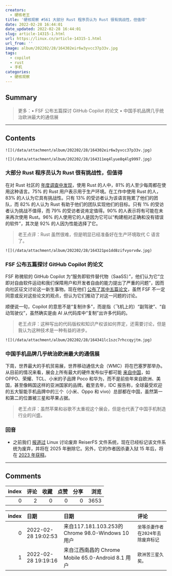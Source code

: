 ```yaml
---
creators:
  - 硬核老王
title: '硬核观察 #561 大部分 Rust 程序员认为 Rust 很有挑战性，但值得'
date: 2022-02-28 16:44:01
date_updated: 2022-02-28 16:44:01
slug: article-14315-1.html
url: https://linux.cn/article-14315-1.html
url_from: ''
image: album/202202/28/164302eir6w3yvcc37p33v.jpg
tags:
  - copilot
  - rust
  - 手机
categories:
  - 硬核观察
---
```


## Summary

> 更多：• FSF 公布五篇探讨 GitHub Copilot 的论文 • 中国手机品牌几乎统治欧洲最大的通信展

***

<!-- more -->

## Contents

`![](/data/attachment/album/202202/28/164302eir6w3yvcc37p33v.jpg)`

`![](/data/attachment/album/202202/28/164311eq4lyue8q4lg9997.jpg)`

### 大部分 Rust 程序员认为 Rust 很有挑战性，但值得

在对 Rust 社区的 [年度调查中发现](https://blog.rust-lang.org/2022/02/15/Rust-Survey-2021.html)，使用 Rust 的人中，81% 的人至少每周都在使用这种语言。75% 的 Rust 用户表示用于生产环境。在工作中使用 Rust 的人，83% 的人认为它具有挑战性。只有 13% 的受访者认为该语言拖累了他们的团队，而 82% 的人认为 Rust 有助于他们的团队实现他们的目标。只有 1% 的受访者认为挑战不值得，而 79% 的受访者说肯定值得。90% 的人表示将有可能在未来再次使用 Rust。96% 的人使用它的人是因为它可以“构建相对正确和没有错误的软件”，其次是 92% 的人因为性能选择了它。

> 
> 老王点评：Rust 虽然很难，但是明显已经准备好在生产环境取代 C 语言了。
> 
> 
> 

`![](/data/attachment/album/202202/28/164321po1dd8zifvyorvdw.jpg)`

### FSF 公布五篇探讨 GitHub Copilot 的论文

FSF 称微软的 GitHub Copilot 为“服务即软件替代物（SaaSS）”，他们认为它“立即对自由软件运动和我们保障用户和开发者自由的能力提出了严重的问题”，因而向社区征文讨论这一新生事物。现在他们 [公布了其中五篇论文](https://www.fsf.org/news/publication-of-the-fsf-funded-white-papers-on-questions-around-copilot)，虽然 FSF 不一定同意或反对这些论文的观点，但认为它们推动了对这一问题的讨论。

顺便说一句，Copilot 的意思不是“复制许多”，而是指（飞机上的）“副驾驶”、“自动驾驶仪”，虽然确实是由 AI 从代码库中“复制”出许多代码的。

> 
> 老王点评：这种写出的代码版权和知识产权该如何界定，还需要讨论，但是我认为这种技术是一种有益的进步。
> 
> 
> 

`![](/data/attachment/album/202202/28/164341lc1szc7rhccqyjtm.jpg)`

### 中国手机品牌几乎统治欧洲最大的通信展

下周，世界最大的手机贸易展，世界移动通信大会（WMC）将在巴塞罗那举办。从目前的情况来看，展会上所有最大的硬件发布似乎都可能 [来自中国](https://www.theverge.com/2022/2/27/22950422/mwc-mobile-world-congress-2022-chinese-phone-brands-honor-oppo-huawei-tcl-poco)，如 OPPO、荣耀、TCL、小米的子品牌 Poco 和华为，而不是前些年来自欧洲、美国，甚至像韩国这样的亚洲国家的品牌。截至去年，IDC 报告称，全球最受欢迎的五大智能手机品牌中的三个（小米、Oppo 和 vivo）总部都在中国，虽然第一和第二的位置被三星和苹果占据。

> 
> 老王点评：虽然苹果和谷歌不太重视这个展会，但是也代表了中国手机制造行业的兴盛。
> 
> 
> 

 

### 回音

* 之前我们 [报道过](https://linux.cn/article-14300-1.html) Linux 讨论废弃 ReiserFS 文件系统，现在已经标记该文件系统为废弃，并将在 2025 年删除它。另外，它的作者因杀妻入狱 15 年后，将在 [2023 年获释](https://www.solidot.org/story?sid=66625)。

***

## Comments


|   index |   评论 |   收藏 |   点赞 |   分享 |   浏览 |
|--------:|-------:|-------:|-------:|-------:|-------:|
|       0 |      2 |      0 |      0 |      0 |   3653 |

|   index | 日期                | 日期                                               | 评论                               |
|--------:|:--------------------|:---------------------------------------------------|:-----------------------------------|
|       0 | 2022-02-28 19:02:53 | 来自117.181.103.253的 Chrome 98.0-Windows 10 用户  | `坐等杀妻作者在2024年去除废弃标记` |
|       1 | 2022-02-28 19:19:16 | 来自江西南昌的 Chrome Mobile 65.0-Android 8.1 用户 | `欧洲苦三星久矣。`                 |
